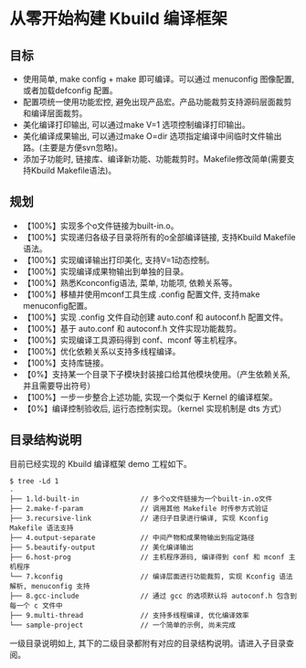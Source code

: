 
# 从零开始构建 Kbuild 编译框架

## 目标

- 使用简单, make config + make 即可编译。可以通过 menuconfig 图像配置, 或者加载defconfig 配置。
- 配置项统一使用功能宏控, 避免出现产品宏。产品功能裁剪支持源码层面裁剪和编译层面裁剪。
- 美化编译打印输出, 可以通过make V=1 选项控制编译打印输出。
- 美化编译成果输出, 可以通过make O=dir 选项指定编译中间临时文件输出路。(主要是方便svn忽略)。
- 添加子功能时, 链接库、编译新功能、功能裁剪时。Makefile修改简单(需要支持Kbuild Makefile语法)。

## 规划

- 【100%】实现多个o文件链接为built-in.o。
- 【100%】实现递归各级子目录将所有的o全部编译链接, 支持Kbuild Makefile语法。
- 【100%】实现编译输出打印美化, 支持V=1动态控制。
- 【100%】实现编译成果物输出到单独的目录。
- 【100%】熟悉Kconconfig语法, 菜单, 功能项, 依赖关系等。
- 【100%】移植并使用mconf工具生成 .config 配置文件, 支持make menuconfig配置。
- 【100%】实现 .config 文件自动创建 auto.conf 和 autoconf.h 配置文件。
- 【100%】基于 auto.conf 和 autoconf.h 文件实现功能裁剪。
- 【100%】实现编译工具源码得到 conf、mconf 等主机程序。
- 【100%】优化依赖关系以支持多线程编译。
- 【100%】支持库链接。
- 【0%】支持某一个目录下子模块封装接口给其他模块使用。（产生依赖关系, 并且需要导出符号）
- 【100%】一步一步整合上述功能, 实现一个类似于 Kernel 的编译框架。
- 【0%】编译控制验收后, 运行态控制实现。（kernel 实现机制是 dts 方式）

## 目录结构说明

目前已经实现的 Kbuild 编译框架 demo 工程如下。

```
$ tree -Ld 1
.
├── 1.ld-built-in               // 多个o文件链接为一个built-in.o文件
├── 2.make-f-param              // 调用其他 Makefile 时传参方式验证
├── 3.recursive-link            // 递归子目录进行编译, 实现 Kconfig Makefile 语法支持
├── 4.output-separate           // 中间产物和成果物输出到指定路径
├── 5.beautify-output           // 美化编译输出
├── 6.host-prog                 // 主机程序源码, 编译得到 conf 和 mconf 主机程序
└── 7.kconfig                   // 编译层面进行功能裁剪, 实现 Kconfig 语法解析, menuconfig 支持
├── 8.gcc-include               // 通过 gcc 的选项默认将 autoconf.h 包含到每一个 c 文件中		
├── 9.multi-thread              // 支持多线程编译, 优化编译效率
└── sample-project              // 一个简单的示例, 尚未完成
```

一级目录说明如上, 其下的二级目录都附有对应的目录结构说明。请进入子目录查阅。
